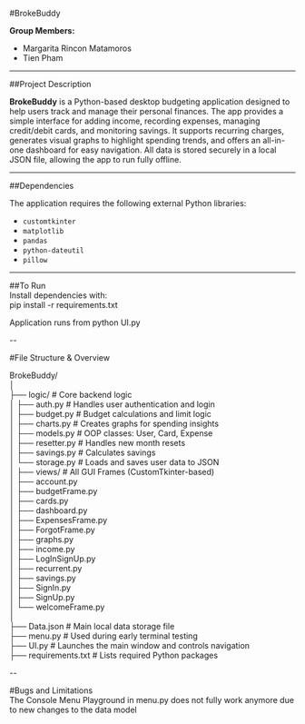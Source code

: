 #BrokeBuddy

**Group Members:**  
- Margarita Rincon Matamoros  
- Tien Pham

---

##Project Description

**BrokeBuddy** is a Python-based desktop budgeting application designed to help users track and manage their personal finances. The app provides a simple interface for adding income, recording expenses, managing credit/debit cards, and monitoring savings. It supports recurring charges, generates visual graphs to highlight spending trends, and offers an all-in-one dashboard for easy navigation. All data is stored securely in a local JSON file, allowing the app to run fully offline.

---

##Dependencies

The application requires the following external Python libraries:

- `customtkinter`
- `matplotlib`
- `pandas`
- `python-dateutil`
- `pillow`

----
##To Run  
Install dependencies with:  
pip install -r requirements.txt

Application runs from 
							python UI.py

--

#File Structure & Overview

BrokeBuddy/  
│  
├── logic/                 # Core backend logic  
│   ├── auth.py            # Handles user authentication and login  
│   ├── budget.py          # Budget calculations and limit logic  
│   ├── charts.py          # Creates graphs for spending insights  
│   ├── models.py          # OOP classes: User, Card, Expense  
│   ├── resetter.py        # Handles new month resets  
│   ├── savings.py         # Calculates savings  
│   └── storage.py         # Loads and saves user data to JSON  
│
├── views/                 # All GUI Frames (CustomTkinter-based)  
│   ├── account.py  
│   ├── budgetFrame.py  
│   ├── cards.py  
│   ├── dashboard.py  
│   ├── ExpensesFrame.py  
│   ├── ForgotFrame.py  
│   ├── graphs.py  
│   ├── income.py  
│   ├── LogInSignUp.py  
│   ├── recurrent.py  
│   ├── savings.py  
│   ├── SignIn.py  
│   ├── SignUp.py  
│   └── welcomeFrame.py  
│  
├── Data.json              # Main local data storage file  
├── menu.py                # Used during early terminal testing  
├── UI.py                  # Launches the main window and controls navigation  
├── requirements.txt       # Lists required Python packages  



--

#Bugs and Limitations  
The Console Menu Playground in menu.py does not fully work anymore due to new changes to the data model


